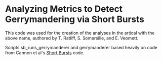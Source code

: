 # Analyzing Metrics to Detect Gerrymandering via Short Bursts

This code was used for the creation of the analyses in the artical with the above name, authored by T. Ratliff, S. Somersille, and E. Veomett.  <br>

Scripts sb_runs_gerrymanderer and gerrymanderer based heavily on code from Cannon et al's [Short Bursts](https://github.com/vrdi/shortbursts-gingles) code. <br>

<script src='https://cdn.jsdelivr.net/gh/eddymens/markdown-external-link-script@v2.0.0/main.min.js'></script>
